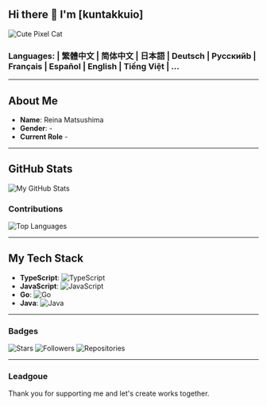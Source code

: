 ## Hi there 👋 I'm [kuntakkuio] 

![Cute Pixel Cat](https://github.com/kuntakkuio/kuntakkuio/blob/main/1000002361.gif)

### Languages: | 繁體中文 | 简体中文 | 日本語 | Deutsch | Русскийb | Français | Español | English | Tiếng Việt | ...
---

## About Me

-  **Name**: Reina Matsushima
-  **Gender**: -
-  **Current Role** -
---

## GitHub Stats

![My GitHub Stats](https://github-readme-stats.vercel.app/api?username=kuntakkuio&show_icons=true&count_private=true&hide=prs&hide_title=true)

### Contributions

![Top Languages](https://github-readme-stats.vercel.app/api/top-langs/?username=kuntakkuio&layout=compact)

---
## My Tech Stack

- **TypeScript**: ![TypeScript](https://img.shields.io/badge/TypeScript-0.47%25-lightblue)
- **JavaScript**: ![JavaScript](https://img.shields.io/badge/JavaScript-0.23%25-yellow)
- **Go**: ![Go](https://img.shields.io/badge/Go-96.86%25-brightblue)
- **Java**: ![Java](https://img.shields.io/badge/Java-1.67%25-darkgreen)

---

### Badges
![Stars](https://img.shields.io/badge/Stars-2.7k-yellow)
![Followers](https://img.shields.io/badge/Followers-500-green)
![Repositories](https://img.shields.io/badge/Repositories-30-blue)

---

### Leadgoue
Thank you for supporting me and let's create works together.
